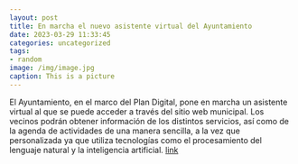 ```yaml
---
layout: post
title: En marcha el nuevo asistente virtual del Ayuntamiento
date: 2023-03-29 11:33:45
categories: uncategorized
tags:
- random
image: /img/image.jpg
caption: This is a picture
---
```

El Ayuntamiento, en el marco del Plan Digital, pone en marcha un asistente virtual al que se puede acceder a través del sitio web municipal. Los vecinos podrán obtener información de los distintos servicios, así como de la agenda de actividades de una manera sencilla, a la vez que personalizada ya que utiliza tecnologías como el procesamiento del lenguaje natural y la inteligencia artificial.  [link](https://www.ayto-villacanada.es/noticias/en-marcha-el-nuevo-asistente-virtual-del-ayuntamiento/)
